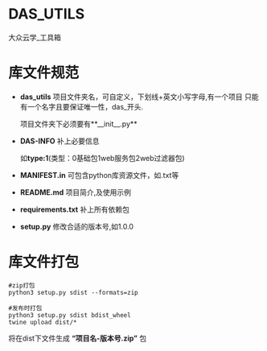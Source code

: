# DAS_UTILS

大众云学_工具箱

# 库文件规范

- **das_utils** 项目文件夹名，可自定义，下划线+英文小写字母,有一个项目 只能有一个名字且要保证唯一性，das_开头.

  项目文件夹下必须要有**\_\_init__.py**

- **DAS-INFO** 补上必要信息

  如**type:1**(类型：0基础包1web服务包2web过滤器包)

- **MANIFEST.in** 可包含python库资源文件，如.txt等

- **README.md** 项目简介,及使用示例

- **requirements.txt** 补上所有依赖包

- **setup.py** 修改合适的版本号,如1.0.0

# 库文件打包

```
#zip打包
python3 setup.py sdist --formats=zip
```

```
#发布时打包
python3 setup.py sdist bdist_wheel
twine upload dist/*
```

将在dist下文件生成 **“项目名-版本号.zip”** 包

